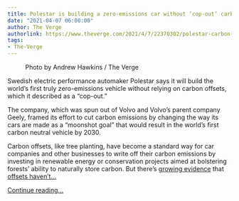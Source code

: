 ```yaml
---
title: Polestar is building a zero-emissions car without ‘cop-out’ carbon offsets
date: "2021-04-07 06:00:00"
author: The Verge
authorlink: https://www.theverge.com/2021/4/7/22370302/polestar-carbon-neutral-electric-car-no-offsets
tags:
- The-Verge
---
```

<figure>
      <img alt="" src="https://cdn.vox-cdn.com/thumbor/wl9TuR4ji5DmXu38yVlm84iNnIE=/0x0:2040x1360/1310x873/cdn.vox-cdn.com/uploads/chorus_image/image/69087608/ahawkins_200803_4114_0011.0.0.jpg" />
        <figcaption>Photo by Andrew Hawkins / The Verge</figcaption>
    </figure>

  <p id="6O0HIn">Swedish electric performance automaker Polestar says it will build the world’s first truly zero-emissions vehicle without relying on carbon offsets, which it described as a “cop-out.” </p>
<p id="9SEIDg">The company, which was spun out of Volvo and Volvo’s parent company Geely, framed its effort to cut carbon emissions by changing the way its cars are made as a “moonshot goal” that would result in the world’s first carbon neutral vehicle by 2030. </p>
<p id="9cc0x9">Carbon offsets, like tree planting, have become a standard way for car companies and other businesses to write off their carbon emissions by investing in renewable energy or conservation projects aimed at bolstering forests’ ability to naturally store carbon. But there’s <a href="https://www.bloomberg.com/features/2020-nature-conservancy-carbon-offsets-trees/">growing evidence</a> that <a href="https://features.propublica.org/brazil-carbon-offsets/inconvenient-truth-carbon-credits-dont-work-deforestation-redd-acre-cambodia/">offsets haven’t...</a></p>
  <p>
    <a href="https://www.theverge.com/2021/4/7/22370302/polestar-carbon-neutral-electric-car-no-offsets">Continue reading&hellip;</a>
  </p>